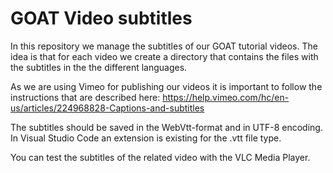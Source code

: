 # GOAT Video subtitles
In this repository we manage the subtitles of our GOAT tutorial videos. The idea is that for each video we create a directory that contains the files with the subtitles in the the different languages.

As we are using Vimeo for publishing our videos it is important to follow the instructions that are described here: https://help.vimeo.com/hc/en-us/articles/224968828-Captions-and-subtitles

The subtitles should be saved in the WebVtt-format and in UTF-8 encoding. In Visual Studio Code an extension is existing for the .vtt file type. 

You can test the subtitles of the related video with the VLC Media Player. 
